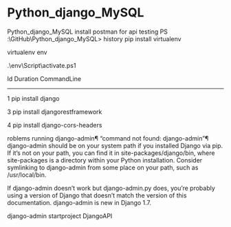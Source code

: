# Python_django_MySQL
Python_django_MySQL
install postman for api testing
PS :\GitHub\Python_django_MySQL> history
pip install virtualenv

virtualenv env

.\env\Script\activate.ps1

  Id     Duration CommandLine
  --     -------- -----------
   1     pip install django

   3     pip install djangorestframework

   4     pip install django-cors-headers



roblems running django-admin¶
“command not found: django-admin”¶
django-admin should be on your system path if you installed Django via pip. If it’s not on your path, you can find it in site-packages/django/bin, where site-packages is a directory within your Python installation. Consider symlinking to django-admin from some place on your path, such as /usr/local/bin.

If django-admin doesn’t work but django-admin.py does, you’re probably using a version of Django that doesn’t match the version of this documentation. django-admin is new in Django 1.7.

django-admin startproject DjangoAPI

